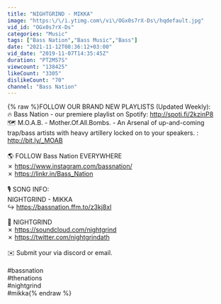 ```yaml
---
title: "NIGHTGRIND - MIKKA"
image: "https:\/\/i.ytimg.com\/vi\/OGx0s7rX-Ds\/hqdefault.jpg"
vid_id: "OGx0s7rX-Ds"
categories: "Music"
tags: ["Bass Nation","Bass Music","Bass"]
date: "2021-11-12T08:36:12+03:00"
vid_date: "2019-11-07T14:35:45Z"
duration: "PT2M57S"
viewcount: "138425"
likeCount: "3305"
dislikeCount: "70"
channel: "Bass Nation"
---
```

{% raw %}FOLLOW OUR BRAND NEW PLAYLISTS (Updated Weekly):<br />🔥 Bass Nation - our premiere playlist on Spotify:  <a rel="nofollow" target="blank" href="http://spoti.fi/2kzinP8">http://spoti.fi/2kzinP8</a><br />🗺️ M.O.A.B. - Mother.Of.All.Bombs. - An Arsenal of up-and-coming trap/bass artists with heavy artillery locked on to your speakers. : <a rel="nofollow" target="blank" href="http://bit.ly/_MOAB">http://bit.ly/_MOAB</a><br /><br />🌎 FOLLOW  Bass Nation EVERYWHERE<br />✗ <a rel="nofollow" target="blank" href="https://www.instagram.com/bassnation/">https://www.instagram.com/bassnation/</a><br />✗ <a rel="nofollow" target="blank" href="https://linkr.in/Bass_Nation">https://linkr.in/Bass_Nation</a><br /><br />🎙️ SONG INFO:<br />NIGHTGRIND - MIKKA<br />↪︎ <a rel="nofollow" target="blank" href="https://bassnation.ffm.to/z3kj8xl">https://bassnation.ffm.to/z3kj8xl</a><br /><br />🎵 NIGHTGRIND<br />✗ <a rel="nofollow" target="blank" href="https://soundcloud.com/nightgrind">https://soundcloud.com/nightgrind</a><br />✗ <a rel="nofollow" target="blank" href="https://twitter.com/nightgrindath">https://twitter.com/nightgrindath</a><br /><br />✉️ Submit your via discord or email.<br /><br />#bassnation<br />#thenations<br />#nightgrind<br />#mikka{% endraw %}
